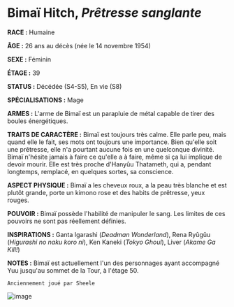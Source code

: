 # Bimaï Hitch, *Prêtresse sanglante*

**RACE :** Humaine

**ÂGE :** 26 ans au décès (née le 14 novembre 1954)

**SEXE :** Féminin

**ÉTAGE :** 39

**STATUS :** Décédée (S4-S5), En vie (S8)

**SPÉCIALISATIONS :** Mage

**ARMES :** L'arme de Bimaï est un parapluie de métal capable de tirer des boules énergétiques.

**TRAITS DE CARACTÈRE :** Bimaï est toujours très calme. Elle parle peu, mais quand elle le fait, ses mots ont toujours une importance. Bien qu'elle soit une prêtresse, elle n'a pourtant aucune fois en une quelconque divinité. Bimaï n'hésite jamais à faire ce qu'elle a à faire, même si ça lui implique de devoir mourir. Elle est très proche d'Hanyûu Thatameth, qui a, pendant longtemps, remplacé, en quelques sortes, sa conscience.

**ASPECT PHYSIQUE :** Bimaï a les cheveux roux, a la peau très blanche et est plutôt grande, porte un kimono rose et des habits de prêtresse, yeux rouges.

**POUVOIR :** Bimaï possède l'habilité de manipuler le sang. Les limites de ces pouvoirs ne sont pas réellement définies.

**INSPIRATIONS :** Ganta Igarashi (*Deadman Wonderland*), Rena Ryûgûu (*Higurashi no naku koro ni*), Ken Kaneki (*Tokyo Ghoul*), Liver (*Akame Ga Kill!*)

**NOTES :** Bimaï est actuellement l'un des personnages ayant accompagné Yuu jusqu'au sommet de la Tour, à l'étage 50.

`Anciennement joué par Sheele`

![image](https://enyxia.alkanife.fr/images/characters/bimai.png)

